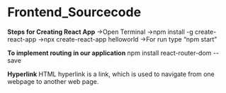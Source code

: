 # Frontend_Sourcecode
**Steps for Creating React App**
->Open Terminal
->npm install -g create-react-app
->npx create-react-app helloworld
->For run type “npm start”

**To implement routing in our application**
npm install react-router-dom --save

**Hyperlink**
HTML hyperlink is a link, which is used to navigate from one webpage to another web page.

